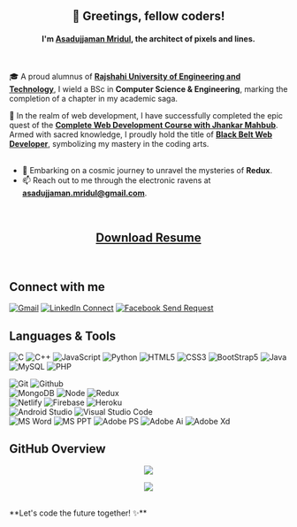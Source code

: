 <h2 align="center">
  👋 Greetings, fellow coders!
  <!-- <img src="https://media.giphy.com/media/hvRJCLFzcasrR4ia7z/giphy.gif" width="28"> -->
</h2>

<h4 align="center">
  I'm <a href="https://asad-mridul.netlify.app/">Asadujjaman Mridul</a>, the architect of pixels and lines.
</h4>
<br/>

🎓 A proud alumnus of **[Rajshahi University of Engineering and Technology](https://www.ruet.ac.bd/)**, I wield a BSc in **Computer Science & Engineering**, marking the completion of a chapter in my academic saga.
<br/>

🌟 In the realm of web development, I have successfully completed the epic quest of the **[Complete Web Development Course with Jhankar Mahbub](https://drive.google.com/file/d/1SZ5ICUsL1rmj_m8R8JxEKHSRgWXSMSBS/view?usp=sharing/)**. Armed with sacred knowledge, I proudly hold the title of **[Black Belt Web Developer](https://drive.google.com/file/d/1C1Ye7el9PrM1cZZjqMf5UbOMzluasjTm/view?usp=sharing/)**, symbolizing my mastery in the coding arts.
<br/>
<br/>

- 🚀 Embarking on a cosmic journey to unravel the mysteries of **Redux**.
- 📫 Reach out to me through the electronic ravens at **asadujjaman.mridul@gmail.com**.

<br/>
<h2 align="center">
<a href="https://github.com/AsadujjamanMridul/AsadujjamanMridul/raw/main/Asadujjaman%20Mridul%20Resume.pdf" download>Download Resume</a>
</h2>

<br/>

## Connect with me

[![Gmail](https://img.shields.io/badge/%20-Send%20Mail-black?color=14171A&labelColor=ef5350&logo=gmail&logoColor=ffffff)](mailto:asadujjaman.mridul@gmail.com)
[![LinkedIn Connect](https://img.shields.io/badge/%20-Connect-black?color=14171A&labelColor=212121&logo=linkedin&logoColor=ffffff)](https://www.linkedin.com/in/asadujjaman-mridul-410000194/) 
[![Facebook Send Request](https://img.shields.io/badge/%20-Follow-black?color=14171A&labelColor=1976d2&logo=facebook&logoColor=ffffff)](https://www.facebook.com/asadujjaman.mridul) 
<br /> 

## Languages & Tools

![C](https://img.shields.io/badge/-C-000000?style=flat&logo=c%2B%2B)
![C++](https://img.shields.io/badge/-C++-000000?style=flat&logo=c%2B%2B)
![JavaScript](https://img.shields.io/badge/-JavaScript-000000?style=flat&logo=javascript)
![Python](https://img.shields.io/badge/-Python-000000?style=flat&logo=python)
![HTML5](https://img.shields.io/badge/-HTML5-000000?style=flat&logo=html5)
![CSS3](https://img.shields.io/badge/-CSS-000000?style=flat&logo=css3)
![BootStrap5](https://img.shields.io/badge/-BootStrap-000000?style=flat&logo=bootstrap)
![Java](https://img.shields.io/badge/-Java-000000?style=flat&logo=java)
![MySQL](https://img.shields.io/badge/-MySQL-000000?style=flat&logo=mysql)
![PHP](https://img.shields.io/badge/-PHP-000000?style=flat&logo=php) <br />

![Git](https://img.shields.io/badge/-Git-000000?style=flat&logo=git)
![Github](https://img.shields.io/badge/-Github-000000?style=flat&logo=github) <br/>
![MongoDB](https://img.shields.io/badge/-MongoDB-000000?style=flat&logo=mongodb)
![Node](https://img.shields.io/badge/-Node-000000?style=flat&logo=node.js)
![Redux](https://img.shields.io/badge/-Redux-000000?style=flat&logo=redux) <br/>
![Netlify](https://img.shields.io/badge/-Netlify-000000?style=flat&logo=netlify)
![Firebase](https://img.shields.io/badge/-Firebase-000000?style=flat&logo=firebase) 
![Heroku](https://img.shields.io/badge/-Heroku-000000?style=flat&logo=heroku) <br/>
![Android Studio](https://img.shields.io/badge/-Android-000000?style=flat&logo=android)
![Visual Studio Code](https://img.shields.io/badge/-Visual%20Studio%20Code-000005?style=flat&logo=visual%20studio%20code) <br/>
![MS Word](https://img.shields.io/badge/-MS%20Word-000000?style=flat&logo=microsoft%20word)
![MS PPT](https://img.shields.io/badge/-MS%20Powerpoint-000000?style=flat&logo=microsoft%20powerpoint)
![Adobe PS](https://img.shields.io/badge/-Adobe%20Photoshop-000000?style=flat&logo=adobe%20photoshop)
![Adobe Ai](https://img.shields.io/badge/-Adobe%20Illustrator-000000?style=flat&logo=adobe%20illustrator)
![Adobe Xd](https://img.shields.io/badge/-Adobe%20Xd-000000?style=flat&logo=adobe%20xd)

## GitHub Overview

<!--- <p align="center">
 <a href="https://github.com/asadujjamanmridul"><img align="center" src="https://github-readme-streak-stats.herokuapp.com/?user=asadujjamanmridul&theme=vue-dark&hide_border=true"></a>
</p> --->
<p align="center"> <img src="https://github-readme-stats.vercel.app/api?username=asadujjamanmridul&theme=vue-dark&show_icons=true&hide_border=true" />
<p align="center">
  <a href="https://github.com/asadujjamanmridul"> <img align="center" src="https://github-readme-stats-anuraghazra1.vercel.app/api/top-langs/?username=asadujjamanmridul&layout=compact&theme=vue-dark&hide_border=true" />
</a>
</p>

<br/>
**Let's code the future together! ✨**
<br/>
